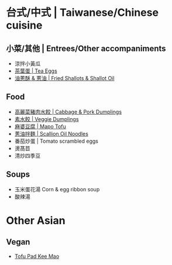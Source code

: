 # 台式/中式 | Taiwanese/Chinese cuisine

## 小菜/其他 | Entrees/Other accompaniments

- 涼拌小黃瓜
- [茶葉蛋 | Tea Eggs](tea-eggs.md)
- [油蔥酥 & 蔥油 | Fried Shallots & Shallot Oil](fried-shallots-oil.md)

## Food

- [高麗菜豬肉水餃 | Cabbage & Pork Dumplings](cabbage-pork-dumplings.md)
- [素水餃 | Veggie Dumplings](veggie-dumplings.md)
- [麻婆豆腐 | Mapo Tofu](mapo-tofu.md)
- [蔥油拌麵 | Scallion Oil Noodles](scallion-oil-noodles.md)
- 番茄炒蛋 | Tomato scrambled eggs 
- 燙萵苣
- 清炒四季豆


## Soups

- 玉米蛋花湯 Corn & egg ribbon soup 
- 酸辣湯



# Other Asian

## Vegan

- [Tofu Pad Kee Mao](tofu-pad-kee-mao.md)

